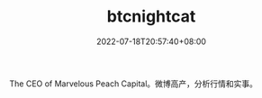﻿---
weight: 
title: "btcnightcat"
description: "The CEO of MarvelousPeach Capital"
date: 2022-07-18T20:57:40+08:00
lastmod: 2022-07-18T14:57:40+08:00
draft: false
authors: ["Cindy"]
featuredImage: "bitebinightcat.jpg"
link: "https://weibo.com/n/btcnightcat"
tags: ["微博","btcnightcat"]
categories: ["navigation"]
navigation: ["微博"]
lightgallery: true
toc: true
pinned: false
recommend: false
recommend1: false
---
The CEO of Marvelous
Peach Capital。微博高产，分析行情和实事。